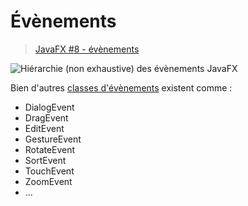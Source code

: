 # Évènements

> [JavaFX #8 - évènements](https://www.youtube.com/watch?v=GDGB1z-Co5U)

![Hiérarchie (non exhaustive) des évènements JavaFX](https://www.zupimages.net/up/24/16/ycqo.jpg)

Bien d'autres [classes d'évènements](https://openjfx.io/javadoc/22/javafx.base/javafx/event/Event.html) existent comme :

+ DialogEvent
+ DragEvent
+ EditEvent
+ GestureEvent
+ RotateEvent
+ SortEvent
+ TouchEvent
+ ZoomEvent
+ ...
